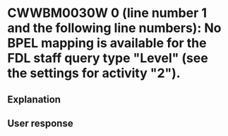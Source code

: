 # CWWBM0030W 0 (line number 1 and the following line numbers): No BPEL mapping is available for the FDL staff query type "Level" (see the settings for activity "2").

## Explanation

## User response